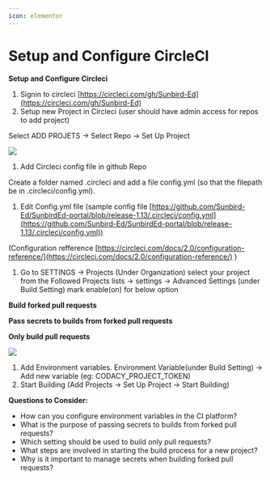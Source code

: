 ```yaml
---
icon: elementor
---
```


# Setup and Configure CircleCI

**Setup and Configure Circleci**

1. Signin to circleci [https://circleci.com/gh/Sunbird-Ed](https://circleci.com/gh/Sunbird-Ed)
2. Setup new Project in Circleci (user should have admin access for repos to add project)

Select ADD PROJETS → Select Repo → Set Up Project

![](../../../../../.gitbook/assets/0%20\(1\).png)

1. Add Circleci config file in github Repo

Create a folder named .circleci and add a file config.yml (so that the filepath be in .circleci/config.yml).

1. Edit Config.yml file (sample config file [https://github.com/Sunbird-Ed/SunbirdEd-portal/blob/release-1.13/.circleci/config.yml](https://github.com/Sunbird-Ed/SunbirdEd-portal/blob/release-1.13/.circleci/config.yml))

(Configuration refference [https://circleci.com/docs/2.0/configuration-reference/](https://circleci.com/docs/2.0/configuration-reference/) )

1. Go to SETTINGS → Projects (Under Organization) select your project from the Followed Projects lists → settings → Advanced Settings (under Build Setting) mark enable(on) for below option

**Build forked pull requests**

**Pass secrets to builds from forked pull requests**

**Only build pull requests**

![](../../../../../.gitbook/assets/1.png)

1. Add Environment variables. Environment Variable(under Build Setting) → Add new variable (eg: CODACY\_PROJECT\_TOKEN)
2. Start Building (Add Projects → Set Up Project → Start Building)



**Questions to Consider:**

* How can you configure environment variables in the CI platform?
* What is the purpose of passing secrets to builds from forked pull requests?
* Which setting should be used to build only pull requests?
* What steps are involved in starting the build process for a new project?
* Why is it important to manage secrets when building forked pull requests?
